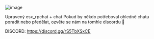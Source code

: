 ![image](https://user-images.githubusercontent.com/84440704/137537622-4dc61b90-e995-4823-a435-2df85b6c9382.png)

Upravený esx_rpchat + chat
Pokud by někdo potřeboval ohledně chatu poradit nebo předělat, ozvěte se nám na tomhle discordu 🥰

DISCORD: https://discord.gg/rS5TbXSxCE
